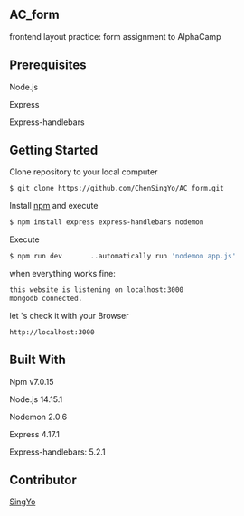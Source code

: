## AC_form

frontend layout practice: form
assignment to AlphaCamp

## Prerequisites

Node.js

Express

Express-handlebars

## **Getting Started**

Clone repository to your local computer

```bash
$ git clone https://github.com/ChenSingYo/AC_form.git
```

Install [npm](https://www.npmjs.com/) and execute

```bash
$ npm install express express-handlebars nodemon 
```

Execute

```bash
$ npm run dev       ..automatically run 'nodemon app.js'
```

when everything works fine:

```bash
this website is listening on localhost:3000
mongodb connected.
```

let 's check it with your Browser

```
http://localhost:3000
```

## **Built With**

Npm v7.0.15

Node.js 14.15.1

Nodemon 2.0.6

Express 4.17.1

Express-handlebars: 5.2.1

## Contributor

[SingYo](https://github.com/ChenSingYo)
